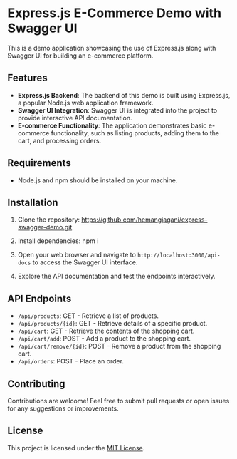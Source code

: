 # Express.js E-Commerce Demo with Swagger UI

This is a demo application showcasing the use of Express.js along with Swagger UI for building an e-commerce platform.

## Features

- **Express.js Backend**: The backend of this demo is built using Express.js, a popular Node.js web application framework.
- **Swagger UI Integration**: Swagger UI is integrated into the project to provide interactive API documentation.
- **E-commerce Functionality**: The application demonstrates basic e-commerce functionality, such as listing products, adding them to the cart, and processing orders.

## Requirements

- Node.js and npm should be installed on your machine.

## Installation

1. Clone the repository:
    https://github.com/hemangjagani/express-swagger-demo.git

2. Install dependencies:
   npm i

2. Open your web browser and navigate to `http://localhost:3000/api-docs` to access the Swagger UI interface.

3. Explore the API documentation and test the endpoints interactively.

## API Endpoints

- `/api/products`: GET - Retrieve a list of products.
- `/api/products/{id}`: GET - Retrieve details of a specific product.
- `/api/cart`: GET - Retrieve the contents of the shopping cart.
- `/api/cart/add`: POST - Add a product to the shopping cart.
- `/api/cart/remove/{id}`: POST - Remove a product from the shopping cart.
- `/api/orders`: POST - Place an order.

## Contributing

Contributions are welcome! Feel free to submit pull requests or open issues for any suggestions or improvements.

## License

This project is licensed under the [MIT License](LICENSE).
